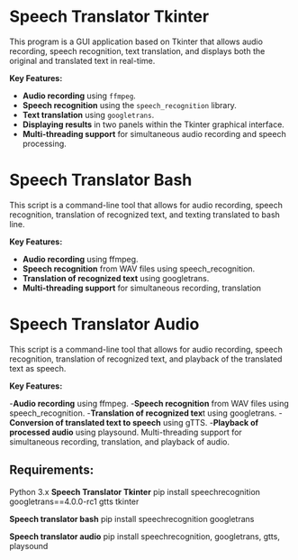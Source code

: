 # Speech Translator Tkinter

This program is a GUI application based on Tkinter that allows audio recording, speech recognition, 
text translation, and displays both the original and translated text in real-time.

**Key Features:**

- **Audio recording** using `ffmpeg`.
- **Speech recognition** using the `speech_recognition` library.
- **Text translation**  using `googletrans`.
- **Displaying results** in two panels within the Tkinter graphical interface.
- **Multi-threading support** for simultaneous audio recording and speech processing.




# Speech Translator Bash 
This script is a command-line tool that allows for audio recording, speech recognition, translation of recognized text, and texting translated to bash line.

**Key Features:**

- **Audio recording** using ffmpeg.
- **Speech recognition** from WAV files using speech_recognition.
- **Translation of recognized text**  using googletrans.
- **Multi-threading support** for simultaneous recording, translation


# Speech Translator Audio 
This script is a command-line tool that allows for audio recording, speech recognition, translation of recognized text, and playback of the translated text as speech.

**Key Features:**

-**Audio recording** using ffmpeg.
-**Speech recognition** from WAV files using speech_recognition.
-**Translation of recognized tex**t using googletrans.
-**Conversion of translated text to speech** using gTTS.
-**Playback of processed audio** using playsound.
Multi-threading support for simultaneous recording, translation, and playback of audio.

## Requirements: 
Python 3.x
**Speech Translator Tkinter** 
pip install speechrecognition googletrans==4.0.0-rc1 gtts  tkinter

**Speech translator bash**
pip install speechrecognition googletrans

**Speech translator audio**
pip install speechrecognition, googletrans, gtts, playsound

